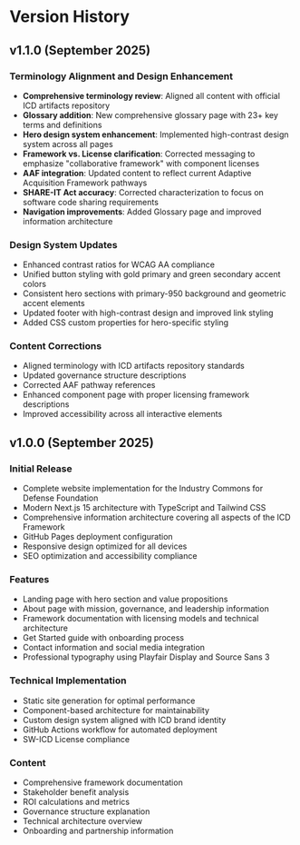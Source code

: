 # Version History

## v1.1.0 (September 2025)

### Terminology Alignment and Design Enhancement
- **Comprehensive terminology review**: Aligned all content with official ICD artifacts repository
- **Glossary addition**: New comprehensive glossary page with 23+ key terms and definitions
- **Hero design system enhancement**: Implemented high-contrast design system across all pages
- **Framework vs. License clarification**: Corrected messaging to emphasize "collaborative framework" with component licenses
- **AAF integration**: Updated content to reflect current Adaptive Acquisition Framework pathways
- **SHARE-IT Act accuracy**: Corrected characterization to focus on software code sharing requirements
- **Navigation improvements**: Added Glossary page and improved information architecture

### Design System Updates
- Enhanced contrast ratios for WCAG AA compliance
- Unified button styling with gold primary and green secondary accent colors
- Consistent hero sections with primary-950 background and geometric accent elements
- Updated footer with high-contrast design and improved link styling
- Added CSS custom properties for hero-specific styling

### Content Corrections
- Aligned terminology with ICD artifacts repository standards
- Updated governance structure descriptions
- Corrected AAF pathway references
- Enhanced component page with proper licensing framework descriptions
- Improved accessibility across all interactive elements

## v1.0.0 (September 2025)

### Initial Release
- Complete website implementation for the Industry Commons for Defense Foundation
- Modern Next.js 15 architecture with TypeScript and Tailwind CSS
- Comprehensive information architecture covering all aspects of the ICD Framework
- GitHub Pages deployment configuration
- Responsive design optimized for all devices
- SEO optimization and accessibility compliance

### Features
- Landing page with hero section and value propositions
- About page with mission, governance, and leadership information
- Framework documentation with licensing models and technical architecture
- Get Started guide with onboarding process
- Contact information and social media integration
- Professional typography using Playfair Display and Source Sans 3

### Technical Implementation
- Static site generation for optimal performance
- Component-based architecture for maintainability
- Custom design system aligned with ICD brand identity
- GitHub Actions workflow for automated deployment
- SW-ICD License compliance

### Content
- Comprehensive framework documentation
- Stakeholder benefit analysis
- ROI calculations and metrics
- Governance structure explanation
- Technical architecture overview
- Onboarding and partnership information